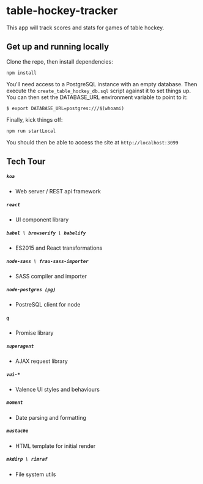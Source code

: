 # table-hockey-tracker

This app will track scores and stats for games of table hockey.

## Get up and running locally

Clone the repo, then install dependencies:

```shell
npm install
```

You'll need access to a PostgreSQL instance with an empty database. Then
execute the `create_table_hockey_db.sql` script against it to set things
up. You can then set the DATABASE_URL environment variable to point to it:

```shell
$ export DATABASE_URL=postgres:///$(whoami)
```

Finally, kick things off:

```shell
npm run startLocal
```

You should then be able to access the site at `http://localhost:3099`

## Tech Tour

##### `koa`
- Web server / REST api framework

##### `react`
- UI component library

##### `babel \ browserify \ babelify`
- ES2015 and React transformations

##### `node-sass \ frau-sass-importer`
- SASS compiler and importer

##### `node-postgres (pg)`
- PostreSQL client for node

##### `q`
- Promise library

##### `superagent`
- AJAX request library

##### `vui-*`
- Valence UI styles and behaviours

##### `moment`
- Date parsing and formatting

##### `mustache`
- HTML template for initial render

##### `mkdirp \ rimraf`
- File system utils
